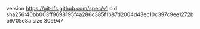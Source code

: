 version https://git-lfs.github.com/spec/v1
oid sha256:40bb003ff9698195f4a286c385f1b87d2004d43ec10c397c9ee1272bb9705e8a
size 309947
